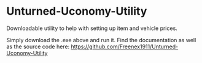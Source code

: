 # Unturned-Uconomy-Utility
Downloadable utility to help with setting up item and vehicle prices.

Simply download the .exe above and run it. Find the documentation as well as the source code here:
https://github.com/Freenex1911/Unturned-Uconomy-Utility
